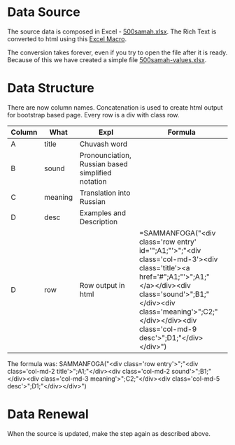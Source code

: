 # Data Source

The source data is composed in Excel - [500samah.xlsx](500samah.xlsx). 
The Rich Text is converted to html using this [Excel Macro](http://stackoverflow.com/questions/33620147/convert-rich-text-to-html-formatting-tags/33796622#33796622).

The conversion takes forever, even if you try to open the file after it is ready. 
Because of this we have created a simple file [500samah-values.xlsx](500samah-values.xlsx). 

# Data Structure
There are now column names. Concatenation is used to create html output for bootstrap based page. 
Every row is a div with class row.

|Column|What   |Expl   |Formula|
|------|-------|-------|----|
|A     |title  |Chuvash word|   |
|B     |sound  |Pronounciation, Russian based simplified notation|   |
|C     |meaning|Translation into Russian|   |
|D     |desc   |Examples and Description   |   |
|D     |row    |Row output in html|=SAMMANFOGA("&lt;div class='row entry' id='";A1;"'&gt;";"&lt;div class='col-md-3'&gt;&lt;div class='title'&gt;&lt;a href='#";A1;"'&gt;";A1;"&lt;/a&gt;&lt;/div&gt;&lt;div class='sound'&gt;";B1;"&lt;/div&gt;&lt;div class='meaning'&gt;";C2;"&lt;/div&gt;&lt;/div&gt;&lt;div class='col-md-9 desc'&gt;";D1;"&lt;/div&gt;&lt;/div&gt;")|


The formula was: SAMMANFOGA("&lt;div class='row entry'&gt;";"&lt;div class='col-md-2 title'&gt;";A1;"&lt;/div&gt;&lt;div class='col-md-2 sound'&gt;";B1;"&lt;/div&gt;&lt;div class='col-md-3 meaning'&gt;";C2;"&lt;/div&gt;&lt;div class='col-md-5 desc'&gt;";D1;"&lt;/div&gt;&lt;/div&gt;") 

# Data Renewal
When the source is updated, make the step again as described above.
